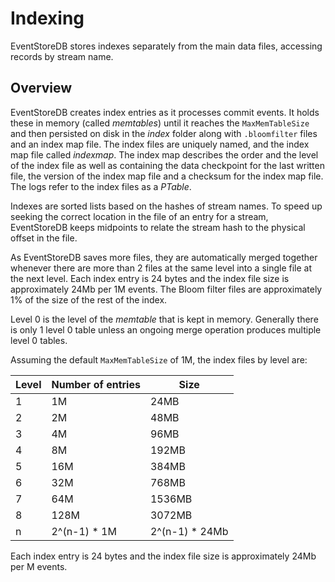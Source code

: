 # Indexing

EventStoreDB stores indexes separately from the main data files, accessing records by stream name.

## Overview

EventStoreDB creates index entries as it processes commit events. It holds these in memory (called _memtables_) until it reaches the `MaxMemTableSize` and then persisted on disk in the _index_ folder along with `.bloomfilter` files and an index map file.
The index files are uniquely named, and the index map file called _indexmap_. The index map describes the order and the level of the index file as well as containing the data checkpoint for the last written file, the version of the index map file and a checksum for the index map file. The logs refer to the index files as a _PTable_.

Indexes are sorted lists based on the hashes of stream names. To speed up seeking the correct location in the file of an entry for a stream, EventStoreDB keeps midpoints to relate the stream hash to the physical offset in the file.

As EventStoreDB saves more files, they are automatically merged together whenever there are more than 2 files at the same level into a single file at the next level. Each index entry is 24 bytes and the index file size is approximately 24Mb per 1M events. The Bloom filter files are approximately 1% of the size of the rest of the index.

Level 0 is the level of the _memtable_ that is kept in memory. Generally there is only 1 level 0 table unless an ongoing merge operation produces multiple level 0 tables.

Assuming the default `MaxMemTableSize` of 1M, the index files by level are:

| Level | Number of entries | Size          |
| ----- | ----------------- | ------------- |
| 1     | 1M                | 24MB          |
| 2     | 2M                | 48MB          |
| 3     | 4M                | 96MB          |
| 4     | 8M                | 192MB         |
| 5     | 16M               | 384MB         |
| 6     | 32M               | 768MB         |
| 7     | 64M               | 1536MB        |
| 8     | 128M              | 3072MB        |
| n     | 2^(n-1) * 1M      | 2^(n-1) * 24Mb|

Each index entry is 24 bytes and the index file size is approximately 24Mb per M events.

